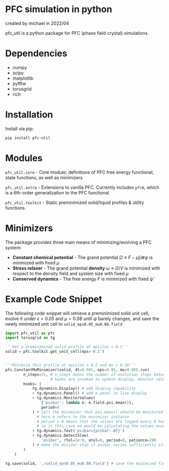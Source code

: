 # PFC simulation in python

created by michael in 2022/04

pfc_util is a python package for PFC (phase field crystal) simulations.

# Dependencies

-   numpy
-   scipy
-   matplotlib
-   pyfftw
-   torusgrid
-   rich

# Installation

Install via pip:

``` bash
pip install pfc-util
```

# Modules

`pfc_util.core` - Core module; definitions of PFC free energy
functional, state functions, as well as minimizers

`pfc_util.extra` - Extensions to vanilla PFC. Currently includes `pfc6`,
which is a 6th-order generalization to the PFC functional

`pfc_util.toolkit` - Static preminimized solid/liquid profiles & utility
functions.

# Minimizers

The package provides three main means of minimizing/evolving a PFC
system:

-   **Constant chemical potential** - The grand potential
    $\Omega \equiv F - \mu \int d\mathbf{r} \psi$ is minimized with
    fixed $\mu$
-   **Stress relaxer** - The grand potential **density**
    $\omega \equiv \Omega / V$ is minimized with respect to the density
    field and system size with fixed $\mu$
-   **Conserved dynamics** - The free energy $F$ is minimized with fixed
    $\bar\psi$

# Example Code Snippet

The following code snippet will retrieve a preminimized solid unit cell,
evolve it under $\epsilon=0.05$ and $\mu=0.08$ until $\bar\psi$ barely
changes, and save the newly minimized unit cell to
`solid_eps0.05_mu0.08.field`

``` python
import pfc_util as pfc
import torusgrid as tg

'''Get a preminimized solid profile at epsilon = 0.1'''
solid = pfc.toolkit.get_unit_cell(eps='0.1')


'''Minimize this profile at epsilon = 0.2 and mu = 0.26'''
pfc.ConstantMuMinimizer(solid, dt=0.001, eps=0.05, mu=0.08).run(
        n_steps=31, # n_steps means the number of evolution steps between hook calls
                    # hooks are invoked to update display, monitor values, etc
        hooks= (
            tg.dynamics.Display() # add display capability
            + tg.dynamics.Panel() # add a panel to live display
            + tg.dynamics.MonitorValues(
                {'psibar': lambda e: e.field.psi.mean()},
                period=8
            ) # tell the minimizer that psi.mean() should be monitored and stored as "psibar"
              # here e refers to the minimizer instance
              # period = 8 means that the values are logged every 8 hook calls
              # so in this case we would be calculating the values every 31*8 = 248 time steps
            + tg.dynamics.Text('psibar={psibar:.8f}')
            + tg.dynamics.DetectSlow(
                'psibar', rtol=1e-9, atol=0, period=8, patience=200
            ) # make the minizer stop if psibar varies sufficiently slowly
        )
    )

tg.save(solid, './solid_eps0.05_mu0.08.field') # save the minimized field
```
